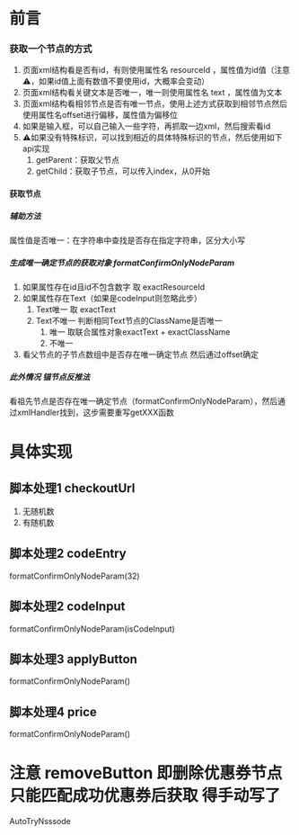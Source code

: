 # 前言
### 获取一个节点的方式
1. 页面xml结构看是否有id，有则使用属性名 resourceId ，属性值为id值（注意⚠️，如果id值上面有数值不要使用id，大概率会变动）
2. 页面xml结构看关键文本是否唯一，唯一则使用属性名 text ，属性值为文本
3. 页面xml结构看相邻节点是否有唯一节点，使用上述方式获取到相邻节点然后使用属性名offset进行偏移，属性值为偏移位
4. 如果是输入框，可以自己输入一些字符，再抓取一边xml，然后搜索看id
5. ⚠️如果没有特殊标识，可以找到相近的具体特殊标识的节点，然后使用如下api实现
   1. getParent：获取父节点
   2. getChild：获取子节点，可以传入index，从0开始

#### 获取节点
##### 辅助方法
属性值是否唯一：在字符串中查找是否存在指定字符串，区分大小写
##### 生成唯一确定节点的获取对象 formatConfirmOnlyNodeParam
1. 如果属性存在id且id不包含数字 取 exactResourceId
2. 如果属性存在Text（如果是codeInput则忽略此步）
   1. Text唯一 取 exactText
   2. Text不唯一 判断相同Text节点的ClassName是否唯一
      1. 唯一 取联合属性对象exactText + exactClassName
      2. 不唯一 
3. 看父节点的子节点数组中是否存在唯一确定节点 然后通过offset确定

##### 此外情况 锚节点反推法
看祖先节点是否存在唯一确定节点（formatConfirmOnlyNodeParam），然后通过xmlHandler找到，这步需要重写getXXX函数


# 具体实现
## 脚本处理1 checkoutUrl
1. 无随机数
2. 有随机数

## 脚本处理2 codeEntry
formatConfirmOnlyNodeParam(32)
## 脚本处理2 codeInput
formatConfirmOnlyNodeParam(isCodeInput)
## 脚本处理3 applyButton
formatConfirmOnlyNodeParam()
## 脚本处理4 price
formatConfirmOnlyNodeParam()
# 注意 removeButton 即删除优惠券节点 只能匹配成功优惠券后获取 得手动写了


AutoTryNsssode

